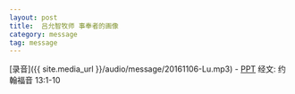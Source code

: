 ```yaml
---
layout: post
title:  吕允智牧师 事奉者的画像
category: message
tag: message
---
```


[录音]({{ site.media_url }}/audio/message/20161106-Lu.mp3) - [PPT](https://1drv.ms/p/s!AqLDbY3r4i9UhUClt2EP-9UduPca)
经文: 约翰福音 13:1-10

